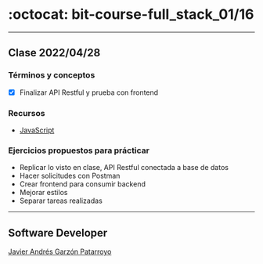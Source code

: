 # :octocat: bit-course-full_stack_01/16
- - -
## Clase 2022/04/28
### Términos y conceptos
* [x] Finalizar API Restful y prueba con frontend
### Recursos
* [JavaScript](https://developer.mozilla.org/en-US/docs/Web/JavaScript)
### Ejercicios propuestos para prácticar
* Replicar lo visto en clase, API Restful conectada a base de datos
* Hacer solicitudes con Postman
* Crear frontend para consumir backend
* Mejorar estilos
* Separar tareas realizadas
- - -
## Software Developer
[Javier Andrés Garzón Patarroyo](https://javierandresgp.com)
